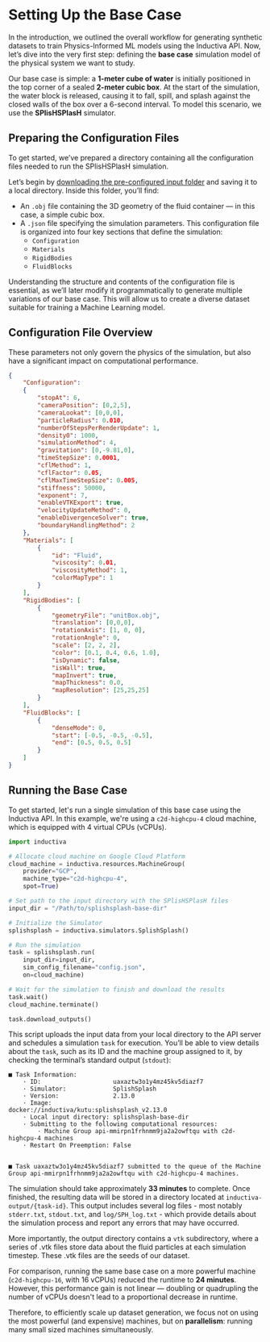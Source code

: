 # Setting Up the Base Case
In the introduction, we outlined the overall workflow for generating synthetic datasets to train Physics-Informed ML models using the Inductiva API. Now, let’s dive into the very first step: defining the **base case** simulation model of the physical system we want to study.

Our base case is simple: a **1-meter cube of water** is initially positioned in the top corner of a sealed **2-meter cubic box**. At the start of the simulation, the water block is released, causing it to fall, spill, and splash against the closed walls of the box over a 6-second interval. To model this scenario, we use the **SPlisHSPlasH** simulator.

## Preparing the Configuration Files
To get started, we’ve prepared a directory containing all the configuration files needed to run the SPlisHSPlasH simulation. 

Let’s begin by [downloading the pre-configured input folder](https://storage.googleapis.com/inductiva-api-demo-files/splishsplash-base-dir.zip) and saving it to a local directory. Inside this folder, you’ll find:

- An `.obj` file containing the 3D geometry of the fluid container — in this case, a simple cubic box.  
- A `.json` file specifying the simulation parameters. This configuration file is organized into four key sections that define the simulation:
  - `Configuration` 
  - `Materials`  
  - `RigidBodies`  
  - `FluidBlocks`

Understanding the structure and contents of the configuration file is essential, as we’ll later modify it programmatically to generate multiple variations of our base case. This will allow us to create a diverse dataset suitable for training a Machine Learning model.

## Configuration File Overview
These parameters not only govern the physics of the simulation, but also have a significant impact on computational performance. 

```json
{
	"Configuration": 
	{
        "stopAt": 6,
		"cameraPosition": [0,2,5],
		"cameraLookat": [0,0,0],
		"particleRadius": 0.010,
		"numberOfStepsPerRenderUpdate": 1,
		"density0": 1000, 
		"simulationMethod": 4,
		"gravitation": [0,-9.81,0],
        "timeStepSize": 0.0001,
		"cflMethod": 1, 
		"cflFactor": 0.05,
		"cflMaxTimeStepSize": 0.005,		
		"stiffness": 50000,
		"exponent": 7,
        "enableVTKExport": true,
		"velocityUpdateMethod": 0,
		"enableDivergenceSolver": true,
		"boundaryHandlingMethod": 2
	},
	"Materials": [
		{
			"id": "Fluid",
			"viscosity": 0.01,
			"viscosityMethod": 1,
			"colorMapType": 1
		}
	],
	"RigidBodies": [
		{
			"geometryFile": "unitBox.obj",
			"translation": [0,0,0],
			"rotationAxis": [1, 0, 0],
			"rotationAngle": 0,
			"scale": [2, 2, 2],
			"color": [0.1, 0.4, 0.6, 1.0], 
			"isDynamic": false,
			"isWall": true,
			"mapInvert": true, 
			"mapThickness": 0.0,
			"mapResolution": [25,25,25]
		}
	],
	"FluidBlocks": [
		{
			"denseMode": 0,
            "start": [-0.5, -0.5, -0.5],
            "end": [0.5, 0.5, 0.5]
		}
	]
}
```

## Running the Base Case
To get started, let's run a single simulation of this base case using the Inductiva API. In this example, we're using a `c2d-highcpu-4` cloud machine, which is equipped with 4 virtual CPUs (vCPUs).

```python
import inductiva

# Allocate cloud machine on Google Cloud Platform
cloud_machine = inductiva.resources.MachineGroup(
    provider="GCP",
    machine_type="c2d-highcpu-4",
    spot=True)

# Set path to the input directory with the SPlisHSPlasH files
input_dir = "/Path/to/splishsplash-base-dir"

# Initialize the Simulator
splishsplash = inductiva.simulators.SplishSplash()

# Run the simulation
task = splishsplash.run(
    input_dir=input_dir,
    sim_config_filename="config.json",
    on=cloud_machine)

# Wait for the simulation to finish and download the results
task.wait()
cloud_machine.terminate()

task.download_outputs()
```

This script uploads the input data from your local directory to the API server and schedules a simulation `task` for execution. You’ll 
be able to view details about the `task`, such as its ID and the machine group assigned to it, by checking the terminal’s standard 
output (`stdout`):

```
■ Task Information:
	· ID:                    uaxaztw3o1y4mz45kv5diazf7
	· Simulator:             SplishSplash
	· Version:               2.13.0
	· Image:                 docker://inductiva/kutu:splishsplash_v2.13.0
	· Local input directory: splishsplash-base-dir
	· Submitting to the following computational resources:
 		· Machine Group api-mmirpn1frhnmm9ja2a2owftqu with c2d-highcpu-4 machines
	· Restart On Preemption: False


■ Task uaxaztw3o1y4mz45kv5diazf7 submitted to the queue of the Machine Group api-mmirpn1frhnmm9ja2a2owftqu with c2d-highcpu-4 machines.
```

The simulation should take approximately **33 minutes** to complete. Once finished, the resulting data will be 
stored in a directory located at `inductiva-output/{task-id}`. This output includes several log files - most 
notably `stderr.txt`, `stdout.txt`, and `log/SPH_log.txt` - which provide details about the simulation process 
and report any errors that may have occurred.

More importantly, the output directory contains a `vtk` subdirectory, where a series of .vtk files store data 
about the fluid particles at each simulation timestep. These .vtk files are the seeds of our dataset.

For comparison, running the same base case on a more powerful machine (`c2d-highcpu-16`, with 16 vCPUs) reduced the runtime to **24 minutes**. However, this performance gain is not linear — doubling or quadrupling the number of vCPUs doesn't lead to a proportional decrease in runtime.

Therefore, to efficiently scale up dataset generation, we focus not on using the most powerful (and expensive) machines, but on **parallelism**: running many small sized machines simultaneously.
